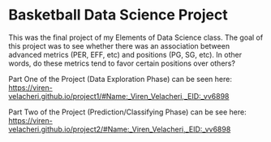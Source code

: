 # Basketball Data Science Project
This was the final project of my Elements of Data Science class. The goal of this project was to see whether there was an association between advanced metrics (PER, EFF, etc) and positions (PG, SG, etc). In other words, do these metrics tend to favor certain positions over others?

Part One of the Project (Data Exploration Phase) can be seen here: https://viren-velacheri.github.io/project1/#Name:_Viren_Velacheri,_EID:_vv6898


Part Two of the Project (Prediction/Classifying Phase) can be see here: https://viren-velacheri.github.io/project2/#Name:_Viren_Velacheri,_EID:_vv6898
